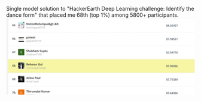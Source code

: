 Single model solution to "HackerEarth Deep Learning challenge: Identify the dance form" that placed me 68th (top 1%) among 5800+ participants.
![Screenshot](status.jpg)
